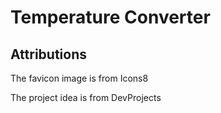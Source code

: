 # Temperature Converter

## Attributions

The favicon image is from Icons8

The project idea is from DevProjects